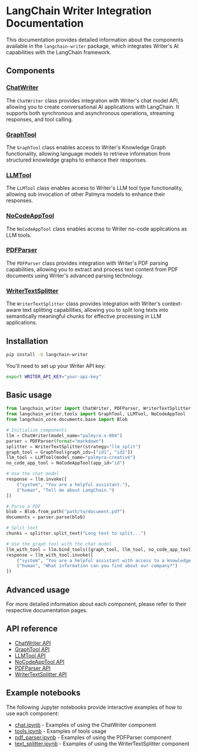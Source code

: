 # LangChain Writer Integration Documentation

This documentation provides detailed information about the components available in the `langchain-writer` package, which integrates Writer's AI capabilities with the LangChain framework.

## Components

### [ChatWriter](./chat_writer.md)

The `ChatWriter` class provides integration with Writer's chat model API, allowing you to create conversational AI applications with LangChain. It supports both synchronous and asynchronous operations, streaming responses, and tool calling.

### [GraphTool](./graph_tool.md)

The `GraphTool` class enables access to Writer's Knowledge Graph functionality, allowing language models to retrieve information from structured knowledge graphs to enhance their responses.

### [LLMTool](./llm_tool.md)

The `LLMTool` class enables access to Writer's LLM tool type functionality, allowing sub invocation of other Palmyra models to enhance their responses.

### [NoCodeAppTool](./no_code_app_tool.md)

The `NoCodeAppTool` class enables access to Writer no-code applications as LLM tools.

### [PDFParser](./pdf_parser.md)

The `PDFParser` class provides integration with Writer's PDF parsing capabilities, allowing you to extract and process text content from PDF documents using Writer's advanced parsing technology.

### [WriterTextSplitter](./writer_text_splitter.md)

The `WriterTextSplitter` class provides integration with Writer's context-aware text splitting capabilities, allowing you to split long texts into semantically meaningful chunks for effective processing in LLM applications.

## Installation

```bash
pip install -U langchain-writer
```

You'll need to set up your Writer API key:

```bash
export WRITER_API_KEY="your-api-key"
```

## Basic usage

```python
from langchain_writer import ChatWriter, PDFParser, WriterTextSplitter
from langchain_writer.tools import GraphTool, LLMTool, NoCodeAppTool
from langchain_core.documents.base import Blob

# Initialize components
llm = ChatWriter(model_name="palmyra-x-004")
parser = PDFParser(format="markdown")
splitter = WriterTextSplitter(strategy="llm_split")
graph_tool = GraphTool(graph_ids=["id1", "id2"])
llm_tool = LLMTool(model_name="palmyra-creative")
no_code_app_tool = NoCodeAppTool(app_id="id")

# Use the chat model
response = llm.invoke([
    ("system", "You are a helpful assistant."),
    ("human", "Tell me about LangChain.")
])

# Parse a PDF
blob = Blob.from_path("path/to/document.pdf")
documents = parser.parse(blob)

# Split text
chunks = splitter.split_text("Long text to split...")

# Use the graph tool with the chat model
llm_with_tool = llm.bind_tools([graph_tool, llm_tool, no_code_app_tool])
response = llm_with_tool.invoke([
    ("system", "You are a helpful assistant with access to a knowledge graph."),
    ("human", "What information can you find about our company?")
])
```

## Advanced usage

For more detailed information about each component, please refer to their respective documentation pages.

## API reference

- [ChatWriter API](./chat_writer.md)
- [GraphTool API](./graph_tool.md)
- [LLMTool API](./llm_tool.md)
- [NoCodeAppTool API](./no_code_app_tool.md)
- [PDFParser API](./pdf_parser.md)
- [WriterTextSplitter API](./writer_text_splitter.md)

## Example notebooks

The following Jupyter notebooks provide interactive examples of how to use each component:

- [chat.ipynb](./chat.ipynb) - Examples of using the ChatWriter component
- [tools.ipynb](./tools.ipynb) - Examples of tools usage
- [pdf_parser.ipynb](./pdf_parser.ipynb) - Examples of using the PDFParser component
- [text_splitter.ipynb](./text_splitter.ipynb) - Examples of using the WriterTextSplitter component

